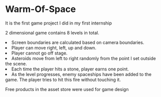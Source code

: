 # Warm-Of-Space
It is the first game project I did in my first internship
<p>2 dimensional game contains 8 levels in total. </p>
<li> Screen boundaries are calculated based on camera boundaries. <li/>
 Player can move right, left, up and down.
<li> Player cannot go off stage.  <li/>
 Asteroids move from left to right randomly from the point I set outside the scene.
<li>Each time the player hits a stone, player earns one point.<li/>
As the level progresses, enemy spaceships have been added to the game.
The player tries to hit this fire without touching it. 
<p>Free products in the asset store were used for game design </p>
